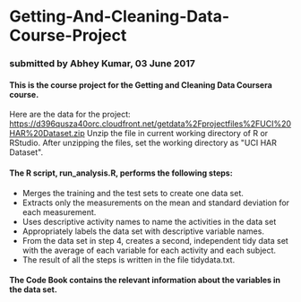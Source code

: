 # Getting-And-Cleaning-Data-Course-Project
### submitted by Abhey Kumar, 03 June 2017

#### This is the course project for the Getting and Cleaning Data Coursera course. 

Here are the data for the project: https://d396qusza40orc.cloudfront.net/getdata%2Fprojectfiles%2FUCI%20HAR%20Dataset.zip Unzip the file in current working directory of R or RStudio.
After unzipping the files, set the working directory as "UCI HAR Dataset".

#### The R script, run_analysis.R, performs the following steps:

* Merges the training and the test sets to create one data set.
* Extracts only the measurements on the mean and standard deviation for each measurement.
* Uses descriptive activity names to name the activities in the data set
* Appropriately labels the data set with descriptive variable names.
* From the data set in step 4, creates a second, independent tidy data set with the average of each variable for each activity and each subject.
* The result of all the steps is written in the file tidydata.txt.

#### The Code Book contains the relevant information about the variables in the data set.
